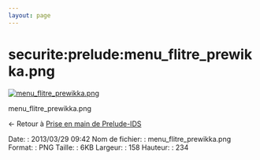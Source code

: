 ```yaml
---
layout: page
---
```


securite:prelude:menu\_flitre\_prewikka.png
===========================================

[![menu\_flitre\_prewikka.png](../..//assets/media/securite/prelude/menu_flitre_prewikka.png@cache=&w=158&h=234 "menu_flitre_prewikka.png")](../..//assets/media/securite/prelude/menu_flitre_prewikka.png@cache= "Afficher le fichier original")

menu\_flitre\_prewikka.png

← Retour à [Prise en main de
Prelude-IDS](../../../securite/prelude/prelude-use.html "securite:prelude:prelude-use")

Date:
:   2013/03/29 09:42
Nom de fichier:
:   menu\_flitre\_prewikka.png
Format:
:   PNG
Taille:
:   6KB
Largeur:
:   158
Hauteur:
:   234

